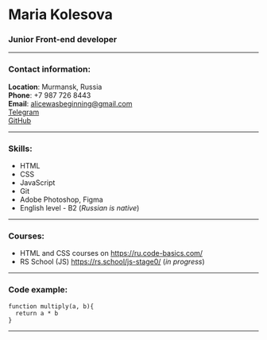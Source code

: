 # Maria Kolesova
### Junior Front-end developer
***
### Contact information:
**Location**: Murmansk, Russia \
**Phone**: +7 987 726 8443 \
**Email**: alicewasbeginning@gmail.com \
[Telegram](https://t.me/chmoq) \
[GitHub](https://github.com/chmoq)
***
### Skills:
- HTML
- CSS
- JavaScript
- Git
- Adobe Photoshop, Figma
- English level - B2 (*Russian is native*)
***
### Courses:
- HTML and CSS courses on https://ru.code-basics.com/
- RS School (JS) https://rs.school/js-stage0/ (*in progress*)
***
### Code example:
```
function multiply(a, b){
  return a * b
}
```
***